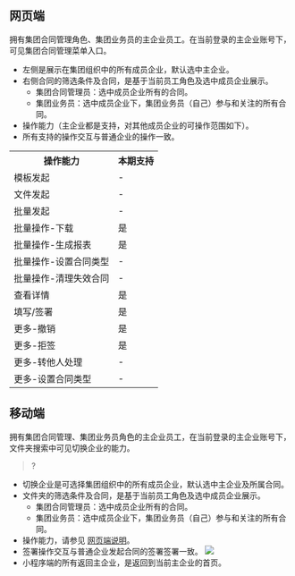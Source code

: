 [](id:web)
## 网页端
拥有集团合同管理角色、集团业务员的主企业员工。在当前登录的主企业账号下，可见集团合同管理菜单入口。
<dx-alert infotype="explain" title="">
- 左侧是展示在集团组织中的所有成员企业，默认选中主企业。
- 右侧合同的筛选条件及合同，是基于当前员工角色及选中成员企业展示。
  - 集团合同管理员：选中成员企业所有的合同。
  - 集团业务员：选中成员企业下，集团业务员（自己）参与和关注的所有合同。
- 操作能力（主企业都是支持，对其他成员企业的可操作范围如下）。
- 所有支持的操作交互与普通企业的操作一致。
<table>
   <tr>
      <th width="0%" >操作能力</td>
      <th width="0%" >本期支持</td>
   </tr>
   <tr>
      <td>模板发起</td>
      <td>-</td>
   </tr>
   <tr>
      <td>文件发起</td>
      <td>-</td>
   </tr>
   <tr>
      <td>批量发起</td>
      <td>-</td>
   </tr>
   <tr>
      <td>批量操作-下载</td>
      <td>是</td>
   </tr>
   <tr>
      <td>批量操作-生成报表</td>
      <td>是</td>
   </tr>
   <tr>
      <td>批量操作-设置合同类型	</td>
      <td>-</td>
   </tr>
   <tr>
      <td>批量操作-清理失效合同	</td>
      <td>-</td>
   </tr>
   <tr>
      <td>查看详情</td>
      <td>是</td>
   </tr>
   <tr>
      <td>填写/签署</td>
      <td>是</td>
   </tr>
   <tr>
      <td>更多-撤销</td>
      <td>是</td>
   </tr>
   <tr>
      <td>更多-拒签</td>
      <td>是</td>
   </tr>
   <tr>
      <td>更多-转他人处理</td>
      <td>-</td>
   </tr>
   <tr>
      <td>更多-设置合同类型	</td>
      <td>-</td>
   </tr>
</table>	
</dx-alert>


## 移动端
拥有集团合同管理、集团业务员角色的主企业员工，在当前登录的主企业账号下，文件夹搜索中可见切换企业的能力。
>?
- 切换企业是可选择集团组织中的所有成员企业，默认选中主企业及所属合同。
- 文件夹的筛选条件及合同，是基于当前员工角色及选中成员企业展示。
    - 集团合同管理员：选中成员企业所有的合同。
    - 集团业务员：选中成员企业下，集团业务员（自己）参与和关注的所有合同。
- 操作能力，请参见 [网页端说明](#web)。
- 签署操作交互与普通企业发起合同的签署签署一致。
![](https://qcloudimg.tencent-cloud.cn/raw/9fc8113363bd79a6f80f90518604faf9.png)
- 小程序端的所有返回主企业，是返回到当前主企业的首页。
